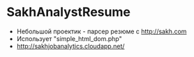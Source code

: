 # SakhAnalystResume
* Небольшой проектик - парсер резюме с http://sakh.com
* Использует "simple_html_dom.php"
* http://sakhjobanalytics.cloudapp.net/
